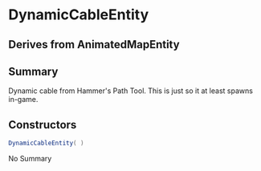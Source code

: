 # DynamicCableEntity

## Derives from AnimatedMapEntity

## Summary

Dynamic cable from Hammer's Path Tool. This is just so it at least spawns in-game.
## Constructors

```c#
DynamicCableEntity( ) 
```
No Summary
